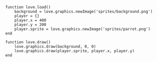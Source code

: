     
    function love.load()
  		background = love.graphics.newImage('sprites/background.png')
  		player = {}
  		player.x = 400
		player.y = 200
 		player.sprite = love.graphics.newImage('sprites/parrot.png')
	end

    function love.draw()
        love.graphics.draw(background, 0, 0)
  		love.graphics.draw(player.sprite, player.x, player.y)
	end
